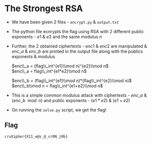 # The Strongest RSA
- We have been given 2 files - `encrypt.py` & `output.txt`
- The python file ecnrypts the flag using RSA with 2 different public exponents - $e1$ & $e2$ and the same modulus $n$
- Further, the 2 obtained ciphertexts - $enc1$ & $enc2$ are manipulated & $enc\_a$ & $enc\_b$ are printed in the output file along with the publics exponents & modulus


  $enc\\_a = (flag\\_int^{e1}\\mod n)^{e2}\\mod n$<br>
  $enc\\_a = flag\\_int^{e1*e2}\\mod n$<br>
  
  $enc\\_b = (flag\\_int^{e1}\\mod n)*(flag\\_int^{e2}\\mod n)$<br>
  $enc\\_b\\mod n = flag\\_int^{e1+e2}\\mod n$

- This is a simple common modulus attack with ciphertexts - $enc\_a$ & $(enc\_b\mod n)$ and public exponents - $(e1*e2)$ & $(e1+e2)$
- On running the `solve.py` script, we get the flag!

## Flag
```
cruXipher{X11_w@s_@_cr0N_j0b}
```